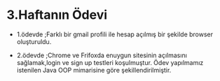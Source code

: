 # 3.Haftanın Ödevi

* 1.ödevde ;Farklı bir gmail profili ile hesap açılmış bir şekilde browser oluşturuldu.
 
*  2.ödevde ;Chrome ve Frifoxda enuygun sitesinin açılmasını sağlamak,login ve sign up testleri koşulmuştur. 
Ödev yapılmamız istenilen Java OOP mimarisine göre şekillendirilmiştir.

